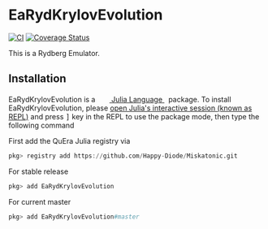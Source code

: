# EaRydKrylovEvolution

[![CI](https://github.com/Happy-Diode/EaRydKrylovEvolution.jl/workflows/CI/badge.svg)](https://github.com/Happy-Diode/EaRydKrylovEvolution.jl/actions)
[![Coverage Status](https://coveralls.io/repos/github/Happy-Diode/EaRydKrylovEvolution.jl/badge.svg?branch=HEAD&t=gLyoGX)](https://coveralls.io/github/Happy-Diode/EaRydKrylovEvolution.jl?branch=HEAD)

This is a Rydberg Emulator.

## Installation

<p>
EaRydKrylovEvolution is a &nbsp;
    <a href="https://julialang.org">
        <img src="https://raw.githubusercontent.com/JuliaLang/julia-logo-graphics/master/images/julia.ico" width="16em">
        Julia Language
    </a>
    &nbsp; package. To install EaRydKrylovEvolution,
    please <a href="https://docs.julialang.org/en/v1/manual/getting-started/">open
    Julia's interactive session (known as REPL)</a> and press <kbd>]</kbd> key in the REPL to use the package mode, then type the following command
</p>

First add the QuEra Julia registry via

```julia
pkg> registry add https://github.com/Happy-Diode/Miskatonic.git
```

For stable release

```julia
pkg> add EaRydKrylovEvolution
```

For current master

```julia
pkg> add EaRydKrylovEvolution#master
```
